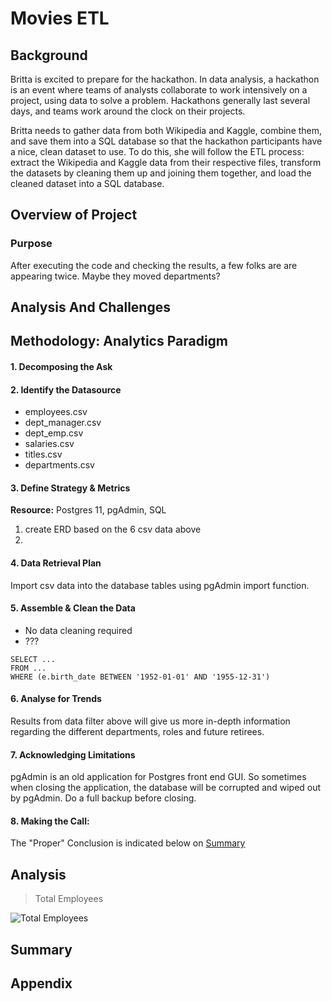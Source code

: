 # Movies ETL

## Background

Britta is excited to prepare for the hackathon. In data analysis, a hackathon is an event where teams of analysts collaborate to work intensively on a project, using data to solve a problem. Hackathons generally last several days, and teams work around the clock on their projects.

Britta needs to gather data from both Wikipedia and Kaggle, combine them, and save them into a SQL database so that the hackathon participants have a nice, clean dataset to use. To do this, she will follow the ETL process: extract the Wikipedia and Kaggle data from their respective files, transform the datasets by cleaning them up and joining them together, and load the cleaned dataset into a SQL database.

## Overview of Project
### Purpose
After executing the code and checking the results, a few folks are are appearing twice. Maybe they moved departments?

## Analysis And Challenges

## Methodology: Analytics Paradigm

#### 1. Decomposing the Ask



#### 2. Identify the Datasource
* employees.csv
* dept_manager.csv
* dept_emp.csv
* salaries.csv
* titles.csv
* departments.csv

#### 3. Define Strategy & Metrics
**Resource:** Postgres 11, pgAdmin, SQL

1. create ERD based on the 6 csv data above
1.

#### 4. Data Retrieval Plan
Import csv data into the database tables using pgAdmin import function.


#### 5. Assemble & Clean the Data

* No data cleaning required
* ???

```
SELECT ...
FROM ...
WHERE (e.birth_date BETWEEN '1952-01-01' AND '1955-12-31')
```


#### 6. Analyse for Trends

Results from data filter above will give us more in-depth information regarding the different departments, roles and future retirees.

#### 7. Acknowledging Limitations
pgAdmin is an old application for Postgres front end GUI. So sometimes when closing the application, the database will be corrupted and wiped out by pgAdmin. Do a full backup before closing.

#### 8. Making the Call:
The "Proper" Conclusion is indicated below on [Summary](#summary)

## Analysis


>Total Employees

![Total Employees](total_employees.png)


## Summary


## Appendix
